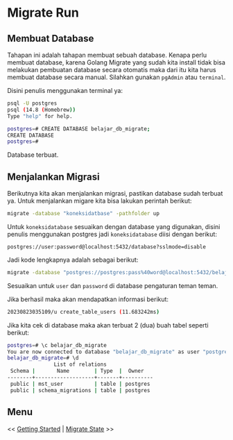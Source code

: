 # Migrate Run

## Membuat Database

Tahapan ini adalah tahapan membuat sebuah database. Kenapa perlu membuat database, karena Golang Migrate yang sudah kita install tidak bisa melakukan pembuatan database secara otomatis maka dari itu kita harus membuat database secara manual. Silahkan gunakan `pgAdmin` atau `terminal`.

Disini penulis menggunakan terminal ya:

```bash
psql -U postgres
psql (14.8 (Homebrew))
Type "help" for help.

postgres=# CREATE DATABASE belajar_db_migrate;
CREATE DATABASE
postgres=#
```

Database terbuat.

## Menjalankan Migrasi

Berikutnya kita akan menjalankan migrasi, pastikan database sudah terbuat ya. Untuk menjalankan migare kita bisa lakukan perintah berikut:

```bash
migrate -database "koneksidatbase" -pathfolder up
```

Untuk `koneksidatabase` sesuaikan dengan database yang digunakan, disini penulis menggunakan postgres jadi `koneksidatabase` diisi dengan berikut:

```
postgres://user:password@localhost:5432/database?sslmode=disable
```

Jadi kode lengkapnya adalah sebagai berikut:

```bash
migrate -database "postgres://postgres:pass%40word@localhost:5432/belajar_db_migrate?sslmode=disable" -path db/migrations up
```

Sesuaikan untuk `user` dan `password` di database pengaturan teman teman.

Jika berhasil maka akan mendapatkan informasi berikut:

```bash
20230823035109/u create_table_users (11.683242ms)
```

Jika kita cek di database maka akan terbuat 2 (dua) buah tabel seperti berikut:

```bash
postgres=# \c belajar_db_migrate
You are now connected to database "belajar_db_migrate" as user "postgres".
belajar_db_migrate=# \d
               List of relations
 Schema |       Name        | Type  |  Owner
--------+-------------------+-------+----------
 public | mst_user          | table | postgres
 public | schema_migrations | table | postgres
```

## Menu

<< [Getting Started](1-getting-started.md) | [Migrate State](3-migrate-state.md) >>
